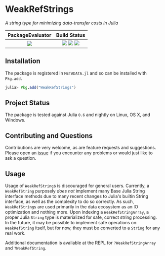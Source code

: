 
# WeakRefStrings

*A string type for minimizing data-transfer costs in Julia*

| **PackageEvaluator**                                            | **Build Status**                                                                                |
|:---------------------------------------------------------------:|:-----------------------------------------------------------------------------------------------:|
| [![][pkg-0.6-img]][pkg-0.6-url] | [![][travis-img]][travis-url] [![][appveyor-img]][appveyor-url] [![][codecov-img]][codecov-url] |


## Installation

The package is registered in `METADATA.jl` and so can be installed with `Pkg.add`.

```julia
julia> Pkg.add("WeakRefStrings")
```

## Project Status

The package is tested against Julia `0.6` and nightly on Linux, OS X, and Windows.

## Contributing and Questions

Contributions are very welcome, as are feature requests and suggestions. Please open an
[issue][issues-url] if you encounter any problems or would just like to ask a question.

[travis-img]: https://travis-ci.org/quinnj/WeakRefStrings.jl.svg?branch=master
[travis-url]: https://travis-ci.org/quinnj/WeakRefStrings.jl

[appveyor-img]: https://ci.appveyor.com/api/projects/status/h227adt6ovd1u3sx/branch/master?svg=true
[appveyor-url]: https://ci.appveyor.com/project/quinnj/documenter-jl/branch/master

[codecov-img]: https://codecov.io/gh/quinnj/WeakRefStrings.jl/branch/master/graph/badge.svg
[codecov-url]: https://codecov.io/gh/quinnj/WeakRefStrings.jl

[issues-url]: https://github.com/quinnj/WeakRefStrings.jl/issues

[pkg-0.6-img]: http://pkg.julialang.org/badges/WeakRefStrings_0.6.svg
[pkg-0.6-url]: http://pkg.julialang.org/?pkg=WeakRefStrings

## Usage

Usage of `WeakRefString`s is discouraged for general users. Currently, a `WeakRefString` purposely _does not_ implement many Base Julia String interface methods due to many recent changes to Julia's builtin String interface, as well as the complexity to do so correctly. As such, `WeakRefString`s are used primarily in the data ecosystem as an IO optimization and nothing more. Upon indexing a `WeakRefStringArray`, a proper Julia `String` type is materialized for safe, correct string processing. In the future, it may be possible to implement safe operations on `WeakRefString` itself, but for now, they must be converted to a `String` for any real work.

Additional documentation is available at the REPL for `?WeakRefStringArray` and `?WeakRefString`.